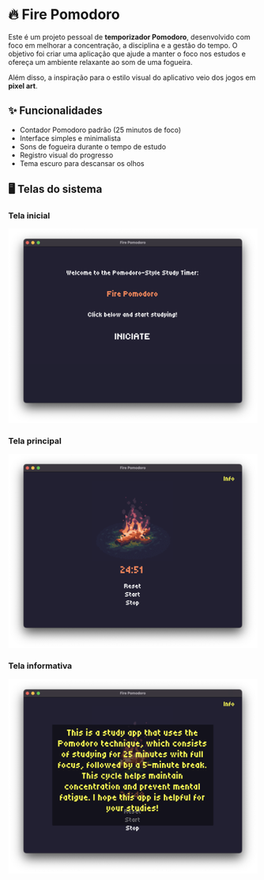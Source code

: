 # 🔥 Fire Pomodoro

Este é um projeto pessoal de **temporizador Pomodoro**, desenvolvido com foco em melhorar a concentração, a disciplina e a gestão do tempo. O objetivo foi criar uma aplicação que ajude a manter o foco nos estudos e ofereça um ambiente relaxante ao som de uma fogueira. 

Além disso, a inspiração para o estilo visual do aplicativo veio dos jogos em **pixel art**.

## ✨ Funcionalidades

- Contador Pomodoro padrão (25 minutos de foco)
- Interface simples e minimalista
- Sons de fogueira durante o tempo de estudo
- Registro visual do progresso
- Tema escuro para descansar os olhos

## 🖥️ Telas do sistema

### Tela inicial

![Tela Inicial](./screenshots/tela-inicial.png)

### Tela principal

![Tela Principal](./screenshots/tela-principal.png)

### Tela informativa

![Tela Informativa](./screenshots/tela-informativa.png)